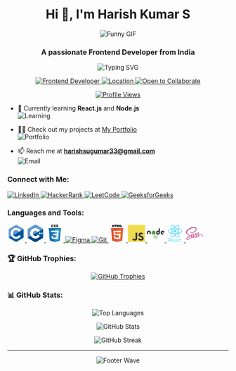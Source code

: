 <h1 align="center">Hi 👋, I'm Harish Kumar S</h1>
<p align="center">
  <img src="https://media.giphy.com/media/JIX9t2j0ZTN9S/giphy.gif" alt="Funny GIF" width="200"/>
</p>
<h3 align="center">A passionate Frontend Developer from India</h3>

<p align="center">
  <img src="https://readme-typing-svg.demolab.com?font=Fira+Code&size=20&duration=3000&pause=1000&color=61DAFB&center=true&vCenter=true&width=435&lines=Frontend+Developer;React+Enthusiast;Node.js+Explorer;UI/UX+Passionate" alt="Typing SVG" />
</p>

<p align="center">
  <a href="https://github.com/harishfuego33">
    <img src="https://img.shields.io/badge/Frontend-Developer-blue?style=for-the-badge&logo=react&logoColor=white" alt="Frontend Developer"/>
  </a>
  <a href="https://www.google.com/maps/place/India">
    <img src="https://img.shields.io/badge/From-India-orange?style=for-the-badge&logo=google-maps&logoColor=white" alt="Location"/>
  </a>
  <a href="mailto:harishsugumar33@gmail.com">
    <img src="https://img.shields.io/badge/Open_to-Collaborate-success?style=for-the-badge&logo=handshake&logoColor=white" alt="Open to Collaborate"/>
  </a>
</p>

<p align="center">
  <a href="https://github.com/harishfuego33">
    <img src="https://komarev.com/ghpvc/?username=harishfuego33&label=Profile%20Views&color=0e75b6&style=flat" alt="Profile Views" />
  </a>
</p>

- 🌱 Currently learning **React.js** and **Node.js**  
  <img src="https://img.shields.io/badge/Learning-In_Progress-ff69b4?style=flat-square&logo=bookstack&logoColor=white" alt="Learning" />

- 👨‍💻 Check out my projects at [My Portfolio](https://harishdev.vercel.app/)  
  <img src="https://img.shields.io/badge/Portfolio-Live-success?style=flat-square&logo=vercel&logoColor=white" alt="Portfolio" />

- 📫 Reach me at **harishsugumar33@gmail.com**  
  <img src="https://img.shields.io/badge/Email-Available-green?style=flat-square&logo=gmail&logoColor=white" alt="Email" />

<h3 align="left">Connect with Me:</h3>
<p align="left">
  <a href="https://linkedin.com/in/harishkumars33" target="_blank">
    <img src="https://raw.githubusercontent.com/rahuldkjain/github-profile-readme-generator/master/src/images/icons/Social/linked-in-alt.svg" alt="LinkedIn" height="30" width="40" />
  </a>
  <a href="https://www.hackerrank.com/harish_33" target="_blank">
    <img src="https://raw.githubusercontent.com/rahuldkjain/github-profile-readme-generator/master/src/images/icons/Social/hackerrank.svg" alt="HackerRank" height="30" width="40" />
  </a>
  <a href="https://www.leetcode.com/harish_33" target="_blank">
    <img src="https://raw.githubusercontent.com/rahuldkjain/github-profile-readme-generator/master/src/images/icons/Social/leet-code.svg" alt="LeetCode" height="30" width="40" />
  </a>
  <a href="https://auth.geeksforgeeks.org/user/harishfuego33" target="_blank">
    <img src="https://raw.githubusercontent.com/rahuldkjain/github-profile-readme-generator/master/src/images/icons/Social/geeks-for-geeks.svg" alt="GeeksforGeeks" height="30" width="40" />
  </a>
</p>

<h3 align="left">Languages and Tools:</h3>
<p align="left">
  <a href="https://www.cprogramming.com/" target="_blank" rel="noreferrer">
    <img src="https://raw.githubusercontent.com/devicons/devicon/master/icons/c/c-original.svg" alt="C" width="40" height="40"/>
  </a>
  <a href="https://www.w3schools.com/cpp/" target="_blank" rel="noreferrer">
    <img src="https://raw.githubusercontent.com/devicons/devicon/master/icons/cplusplus/cplusplus-original.svg" alt="C++" width="40" height="40"/>
  </a>
  <a href="https://www.w3schools.com/css/" target="_blank" rel="noreferrer">
    <img src="https://raw.githubusercontent.com/devicons/devicon/master/icons/css3/css3-original-wordmark.svg" alt="CSS3" width="40" height="40"/>
  </a>
  <a href="https://www.figma.com/" target="_blank" rel="noreferrer">
    <img src="https://www.vectorlogo.zone/logos/figma/figma-icon.svg" alt="Figma" width="40" height="40"/>
  </a>
  <a href="https://git-scm.com/" target="_blank" rel="noreferrer">
    <img src="https://www.vectorlogo.zone/logos/git-scm/git-scm-icon.svg" alt="Git" width="40" height="40"/>
  </a>
  <a href="https://www.w3.org/html/" target="_blank" rel="noreferrer">
    <img src="https://raw.githubusercontent.com/devicons/devicon/master/icons/html5/html5-original-wordmark.svg" alt="HTML5" width="40" height="40"/>
  </a>
  <a href="https://developer.mozilla.org/en-US/docs/Web/JavaScript" target="_blank" rel="noreferrer">
    <img src="https://raw.githubusercontent.com/devicons/devicon/master/icons/javascript/javascript-original.svg" alt="JavaScript" width="40" height="40"/>
  </a>
  <a href="https://nodejs.org/" target="_blank" rel="noreferrer">
    <img src="https://raw.githubusercontent.com/devicons/devicon/master/icons/nodejs/nodejs-original-wordmark.svg" alt="Node.js" width="40" height="40"/>
  </a>
  <a href="https://reactjs.org/" target="_blank" rel="noreferrer">
    <img src="https://raw.githubusercontent.com/devicons/devicon/master/icons/react/react-original-wordmark.svg" alt="React" width="40" height="40"/>
  </a>
  <a href="https://sass-lang.com" target="_blank" rel="noreferrer">
    <img src="https://raw.githubusercontent.com/devicons/devicon/master/icons/sass/sass-original.svg" alt="SASS" width="40" height="40"/>
  </a>
</p>

<h3 align="left">🏆 GitHub Trophies:</h3>
<p align="center">
  <a href="https://github.com/harishfuego33">
    <img src="https://github-profile-trophy.vercel.app/?username=harishfuego33&theme=onedark&no-frame=true&row=1&column=6" alt="GitHub Trophies"/>
  </a>
</p>

<h3 align="left">📊 GitHub Stats:</h3>
<p align="center">
  <img src="https://github-readme-stats.vercel.app/api/top-langs?username=harishfuego33&show_icons=true&locale=en&layout=compact&theme=dracula" alt="Top Languages" />
</p>
<p align="center">
  <img src="https://github-readme-stats.vercel.app/api?username=harishfuego33&show_icons=true&locale=en&theme=dracula" alt="GitHub Stats" />
</p>
<p align="center">
  <img src="https://github-readme-streak-stats.herokuapp.com/?user=harishfuego33&theme=dracula" alt="GitHub Streak" />
</p>

---

<p align="center">
  <img src="https://capsule-render.vercel.app/api?type=waving&color=gradient&height=100&section=footer" alt="Footer Wave" />
</p>
